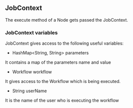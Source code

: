 ## JobContext

The execute method of a Node gets passed the JobContext.

### JobContext variables

JobContext gives access to the following useful variables:

* HashMap<String, String> parameters

It contains a map of the parameters name and value

* Workflow workflow

It gives access to the Workflow which is being executed.

* String userName

It is the name of the user who is executing the workflow
